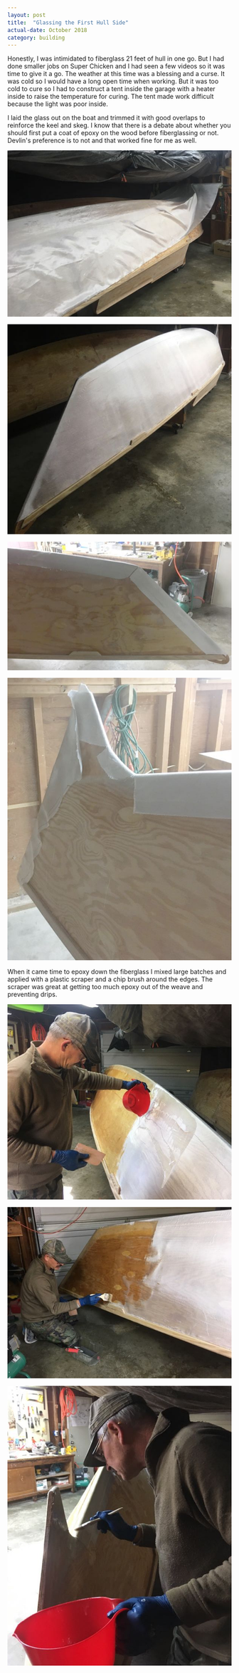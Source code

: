 ```yaml
---
layout: post
title:  "Glassing the First Hull Side"
actual-date: October 2018
category: building
---
```


Honestly, I was intimidated to fiberglass 21 feet of hull in one go. But I had done smaller jobs on Super Chicken and I had seen a few videos so it was time to give it a go. The weather at this time was a blessing and a curse. It was cold so I would have a long open time when working. But it was too cold to cure so I had to construct a tent inside the garage with a heater inside to raise the temperature for curing. The tent made work difficult because the light was poor inside.

I laid the glass out on the boat and trimmed it with good overlaps to reinforce the keel and skeg. I know that there is a debate about whether you should first put a coat of epoxy on the wood before fiberglassing or not. Devlin's preference is to not and that worked fine for me as well.

![Rolling Out Glass](/assets/images/hull-glass-1.jpg)

![Fitted Dry](/assets/images/hull-glass-2.jpg)

![Cutting Overlap](/assets/images/hull-glass-3.jpg)

![Cutting Overlap](/assets/images/hull-glass-4.jpg)

When it came time to epoxy down the fiberglass I mixed large batches and applied with a plastic scraper and a chip brush around the edges. The scraper was great at getting too much epoxy out of the weave and preventing drips.

![Adding Epoxy](/assets/images/hull-glass-5.jpg)

![Adding Epoxy](/assets/images/hull-glass-6.jpg)

![Adding Epoxy](/assets/images/hull-glass-7.jpg)
